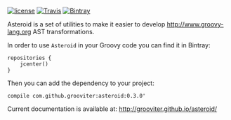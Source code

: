 [![license](https://img.shields.io/github/license/grooviter/asteroid.svg)](https://www.apache.org/licenses/LICENSE-2.0) [![Travis](https://img.shields.io/travis/grooviter/asteroid.svg)](https://travis-ci.org/grooviter/asteroid) [![Bintray](https://img.shields.io/bintray/v/grooviter/maven/asteroid.svg)](https://bintray.com/grooviter/maven/asteroid)

Asteroid is a set of utilities to make it easier to develop http://www.groovy-lang.org AST transformations.

In order to use `Asteroid` in your Groovy code you can find it in Bintray:

    repositories {
        jcenter()
    }

Then you can add the dependency to your project:

    compile com.github.grooviter:asteroid:0.3.0'

Current documentation is available at: http://grooviter.github.io/asteroid/
